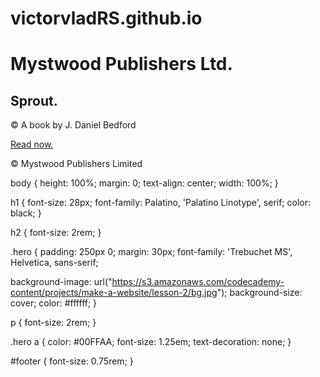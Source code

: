 # victorvladRS.github.io
<!DOCTYPE html>
<html>

<head>
	<link rel="stylesheet" type="text/css" href="site_style.css"/>
</head>
<body>
	<h1>Mystwood Publishers Ltd.</h1>
	<div class="hero">
		<h2>Sprout.</h2>
		<p id = "footer">&copy; A book by J. Daniel Bedford</p>
		<a href="#">Read now.</a>
	</div>
	<p>&copy; Mystwood Publishers Limited</p>
</body>

</html>

body {
	height: 100%;
	margin: 0;
	text-align: center;
	width: 100%;
}

h1 {
	font-size: 28px;
  font-family: Palatino, 'Palatino Linotype', serif;
  color: black;
}

h2 {
	font-size: 2rem;
}


.hero {
	padding: 250px 0;
	margin: 30px;
  font-family: 'Trebuchet MS', Helvetica, sans-serif;
  
  background-image: url("https://s3.amazonaws.com/codecademy-content/projects/make-a-website/lesson-2/bg.jpg");
    background-size: cover;
  color: #ffffff;
}


p {
font-size: 2rem;
}

.hero a {
	color: #00FFAA;
	font-size: 1.25em;
	text-decoration: none;
}

#footer {
  font-size: 0.75rem;
}

